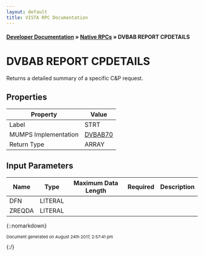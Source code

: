 ```yaml
---
layout: default
title: VISTA RPC Documentation
---
```


#### [Developer Documentation](../index) &#187; [Native RPCs](TableOfContents) &#187; DVBAB REPORT CPDETAILS<br/>
# DVBAB REPORT CPDETAILS

Returns a detailed summary of a specific C&P request.

## Properties

Property | Value
--- | ---
Label | STRT
MUMPS Implementation | [DVBAB70](http://code.osehra.org/dox/Routine_DVBAB70_source.html)
Return Type | ARRAY


## Input Parameters

Name | Type | Maximum Data Length | Required | Description
--- | --- | --- | --- | ---
DFN | LITERAL |  |  | 
ZREQDA | LITERAL |  |  | 



{::nomarkdown} <br/><p style="font-size: 11px">Document generated on August 24th 2017, 2:57:41 pm</p>{:/}